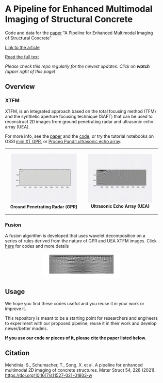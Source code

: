 # A Pipeline for Enhanced Multimodal Imaging of Structural Concrete
Code and data for the [paper](https://doi.org/10.1617/s11527-021-01803-w) "A Pipeline for Enhanced Multimodal Imaging of Structural Concrete"

[Link to the article](https://link.springer.com/article/10.1617/s11527-021-01803-w)

[Read the full text](https://link.springer.com/epdf/10.1617/s11527-021-01803-w?sharing_token=XyznorzgkeENGz7OEZpGU3k_ZoEKMXbDGXWx5s5gP1ZPvMzLF_UABix_qIxFxYsINt3Yu5WUiiEJleatrm6USmkCQopu_VNeBXSDCIx1_AvvsCmM0EnL5zDyd6glOSqJSWHYgiZvmaNvhHnwCKdvBn7QmYa1In8AxorlEnsg25E%3D)

*Please check this repo regularly for the newest updates. Click on **watch** (upper right of this page)*

## Overview

### XTFM
XTFM, is an integrated approach based on the total focusing method (TFM) and the synthetic aperture focusing technique (SAFT) that can be used to reconstruct 2D images from ground penetrating radar and ultrasonic echo array (UEA).

For more info, see the [paper](https://link.springer.com/epdf/10.1617/s11527-021-01803-w?sharing_token=XyznorzgkeENGz7OEZpGU3k_ZoEKMXbDGXWx5s5gP1ZPvMzLF_UABix_qIxFxYsINt3Yu5WUiiEJleatrm6USmkCQopu_VNeBXSDCIx1_AvvsCmM0EnL5zDyd6glOSqJSWHYgiZvmaNvhHnwCKdvBn7QmYa1In8AxorlEnsg25E%3D) and the [code](https://github.com/Sinamhd9/A-Pipeline-for-Enhanced-Multimodal-Imaging-of-Structural-Concrete/blob/main/XTFM), or try the tutorial notebooks on GSSI [mini XT GPR](./XTFM/XTFM_GPR.ipynb), or [Proceq Pundit ultrasonic echo array](./XTFM/XTFM_UEA.ipynb). 


<table style="width:100%">
  <tr>
    <th>
      <p align="center">
         <img src="./img/gpr_XTFM_animation.gif" alt="gpr image" width="90%"> 
         <br>Ground Penetrating Radar (GPR)
      </p>
    </th>
        <th><p align="center">
          <img src="./img/uea_XTFM_animation.gif" alt="uea image" width="90%">
          <br>Ultrasonic Echo Array (UEA)
        </p>
    </th>
  </tr>
</table>

### Fusion

A fusion algorithm is developed that uses wavelet decomposition on a series of rules derived from the nature of GPR and UEA XTFM images. Click [here](./Fusion) for codes and more details 
<p align="center" >
<img src="./img/fused_image.png" alt="uea image" width="50%"/>
</p>

## Usage 
We hope you find these codes useful and you reuse it in your work or improve it.

This repository is meant to be a starting point for researchers and engineers to experiment with our proposed pipeline, reuse it in their work and develop newer/better models.

**If you use our code or pieces of it, please cite the paper listed below**. 
## Citation 

Mehdinia, S., Schumacher, T., Song, X. et al. A pipeline for enhanced multimodal 2D imaging of concrete structures. Mater Struct 54, 228 (2021). https://doi.org/10.1617/s11527-021-01803-w

